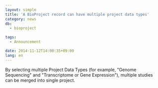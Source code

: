 ```yaml
---
layout: simple
title: 'A BioProject record can have multiple project data types'
category: news
db:
  - bioproject

tags:
  - Announcement

date: 2014-11-12T14:00:35+09:00
lang: en
---
```


By selecting multiple Project Data Types (for example, "Genome Sequencing" and "Transcriptome or Gene Expression"), multiple studies can be merged into single project.
